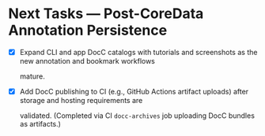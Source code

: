 # Next Tasks — Post-CoreData Annotation Persistence

- [x] Expand CLI and app DocC catalogs with tutorials and screenshots as the new annotation and bookmark workflows

  mature.

- [x] Add DocC publishing to CI (e.g., GitHub Actions artifact uploads) after storage and hosting requirements are

  validated. (Completed via CI `docc-archives` job uploading DocC bundles as artifacts.)
